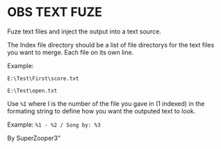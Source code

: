 # OBS TEXT FUZE
Fuze text files and inject the output into a text source.

The Index file directory should be a list of file directorys for the text files you want to merge. Each file on its own line.

Example: 

`E:\Test\First\score.txt`

`E:\Test\open.txt`

Use `%I` where I is the number of the file you gave in (1 indexed) in the formating string to define how you want the outputed text to look. 

Example: `%1 - %2 / Song by: %3`

By SuperZooper3"
